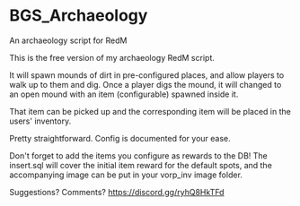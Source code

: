 # BGS_Archaeology
An archaeology script for RedM

This is the free version of my archaeology RedM script.

It will spawn mounds of dirt in pre-configured places, and allow players to walk up to them and dig.
Once a player digs the mound, it will changed to an open mound with an item (configurable) spawned inside it.

That item can be picked up and the corresponding item will be placed in the users' inventory.

Pretty straightforward. Config is documented for your ease.

Don't forget to add the items you configure as rewards to the DB!
The insert.sql will cover the initial item reward for the default spots, and the accompanying image can be put in your vorp_inv image folder.

Suggestions? Comments?
https://discord.gg/ryhQ8HkTFd
